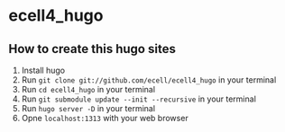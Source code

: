 # ecell4_hugo

## How to create this hugo sites

1. Install hugo
2. Run `git clone git://github.com/ecell/ecell4_hugo` in your terminal
3. Run `cd ecell4_hugo` in your terminal
4. Run `git submodule update --init --recursive` in your terminal
5. Run `hugo server -D` in your terminal
6. Opne `localhost:1313` with your web browser


